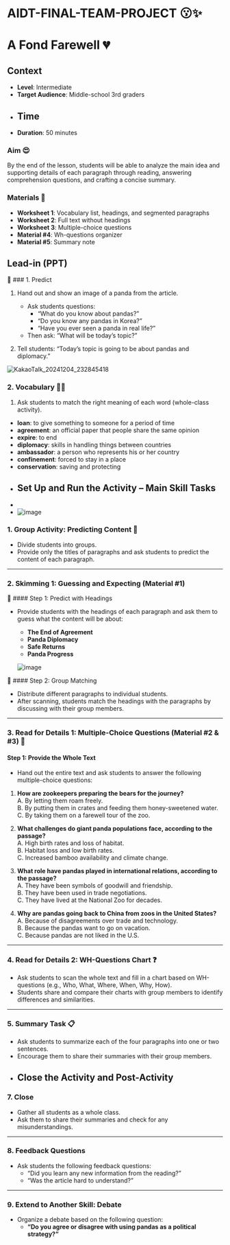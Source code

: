 # AIDT-FINAL-TEAM-PROJECT :kissing::sparkles:

# A Fond Farewell :broken_heart:
## Context
- **Level**: Intermediate  
- **Target Audience**: Middle-school 3rd graders
- ## Time
- **Duration**: 50 minutes
  
### Aim  :heart_eyes:
By the end of the lesson, students will be able to analyze the main idea and supporting details of each paragraph through reading, answering comprehension questions, and crafting a concise summary.
### Materials  :bookmark_tabs:
- **Worksheet 1**: Vocabulary list, headings, and segmented paragraphs  
- **Worksheet 2**: Full text without headings  
- **Worksheet 3**: Multiple-choice questions  
- **Material #4**: Wh-questions organizer  
- **Material #5**: Summary note  
## Lead-in (PPT)

:sparkling_heart: ### 1. Predict
1. Hand out and show an image of a panda from the article.  
   - Ask students questions:  
     - “What do you know about pandas?”  
     - “Do you know any pandas in Korea?”  
     - “Have you ever seen a panda in real life?”  
   - Then ask: “What will be today’s topic?”
     
2. Tell students: “Today’s topic is going to be about pandas and diplomacy.”

 ![KakaoTalk_20241204_232845418](https://github.com/user-attachments/assets/943e484b-20b6-4cbc-aa7a-2a63f5b6c021)


### 2. Vocabulary :dancer::dancer:
1. Ask students to match the right meaning of each word (whole-class activity).  

- **loan**: to give something to someone for a period of time  
- **agreement**: an official paper that people share the same opinion  
- **expire**: to end  
- **diplomacy**: skills in handling things between countries  
- **ambassador**: a person who represents his or her country  
- **confinement**: forced to stay in a place  
- **conservation**: saving and protecting
- ## Set Up and Run the Activity – Main Skill Tasks
-
- ![image](https://github.com/user-attachments/assets/1ed7a550-a921-44af-a317-4de5049a1132)
  

### 1. Group Activity: Predicting Content :heartbeat:
- Divide students into groups.  
- Provide only the titles of paragraphs and ask students to predict the content of each paragraph.

---

### 2. Skimming 1: Guessing and Expecting (Material #1)  
:pushpin: #### Step 1: Predict with Headings
- Provide students with the headings of each paragraph and ask them to guess what the content will be about:
  - **The End of Agreement**  
  - **Panda Diplomacy**  
  - **Safe Returns**  
  - **Panda Progress**

  ![image](https://github.com/user-attachments/assets/b6fc4242-bf03-45c9-8012-c5ff589336da)


:pushpin: #### Step 2: Group Matching
- Distribute different paragraphs to individual students.  
- After scanning, students match the headings with the paragraphs by discussing with their group members.

---

### 3. Read for Details 1: Multiple-Choice Questions (Material #2 & #3) :newspaper:
#### Step 1: Provide the Whole Text
- Hand out the entire text and ask students to answer the following multiple-choice questions:

1. **How are zookeepers preparing the bears for the journey?**  
   A. By letting them roam freely.  
   B. By putting them in crates and feeding them honey-sweetened water.  
   C. By taking them on a farewell tour of the zoo.

2. **What challenges do giant panda populations face, according to the passage?**  
   A. High birth rates and loss of habitat.  
   B. Habitat loss and low birth rates.  
   C. Increased bamboo availability and climate change.

3. **What role have pandas played in international relations, according to the passage?**  
   A. They have been symbols of goodwill and friendship.  
   B. They have been used in trade negotiations.  
   C. They have lived at the National Zoo for decades.

4. **Why are pandas going back to China from zoos in the United States?**  
   A. Because of disagreements over trade and technology.  
   B. Because the pandas want to go on vacation.  
   C. Because pandas are not liked in the U.S.

---

### 4. Read for Details 2: WH-Questions Chart  :question:
- Ask students to scan the whole text and fill in a chart based on WH-questions (e.g., Who, What, Where, When, Why, How).  
- Students share and compare their charts with group members to identify differences and similarities.

---

### 5. Summary Task  :clipboard:
- Ask students to summarize each of the four paragraphs into one or two sentences.  
- Encourage them to share their summaries with their group members.
- ## Close the Activity and Post-Activity

### 7. Close
- Gather all students as a whole class.  
- Ask them to share their summaries and check for any misunderstandings.  

---

### 8. Feedback Questions
- Ask students the following feedback questions:  
  - “Did you learn any new information from the reading?”  
  - “Was the article hard to understand?”

---

### 9. Extend to Another Skill: Debate
- Organize a debate based on the following question:  
  - **“Do you agree or disagree with using pandas as a political strategy?”**
